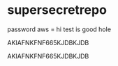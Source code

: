 # supersecretrepo


password
aws = hi test is good hole

AKIAFNKFNF665KJDBKJDB

AKIAFNKFNF665KJDBKJDB
